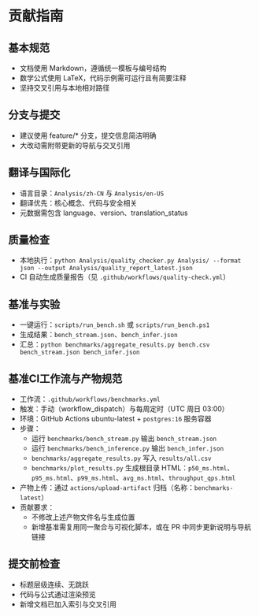 # 贡献指南

## 基本规范

- 文档使用 Markdown，遵循统一模板与编号结构
- 数学公式使用 LaTeX，代码示例需可运行且有简要注释
- 坚持交叉引用与本地相对路径

## 分支与提交

- 建议使用 feature/* 分支，提交信息简洁明确
- 大改动需附带更新的导航与交叉引用

## 翻译与国际化

- 语言目录：`Analysis/zh-CN` 与 `Analysis/en-US`
- 翻译优先：核心概念、代码与安全相关
- 元数据需包含 language、version、translation_status

## 质量检查

- 本地执行：`python Analysis/quality_checker.py Analysis/ --format json --output Analysis/quality_report_latest.json`
- CI 自动生成质量报告（见 `.github/workflows/quality-check.yml`）

## 基准与实验

- 一键运行：`scripts/run_bench.sh` 或 `scripts/run_bench.ps1`
- 生成结果：`bench_stream.json`、`bench_infer.json`
- 汇总：`python benchmarks/aggregate_results.py bench.csv bench_stream.json bench_infer.json`

## 基准CI工作流与产物规范

- 工作流：`.github/workflows/benchmarks.yml`
- 触发：手动（workflow_dispatch）与每周定时（UTC 周日 03:00）
- 环境：GitHub Actions ubuntu-latest + `postgres:16` 服务容器
- 步骤：
  - 运行 `benchmarks/bench_stream.py` 输出 `bench_stream.json`
  - 运行 `benchmarks/bench_inference.py` 输出 `bench_infer.json`
  - `benchmarks/aggregate_results.py` 写入 `results/all.csv`
  - `benchmarks/plot_results.py` 生成根目录 HTML：`p50_ms.html`、`p95_ms.html`、`p99_ms.html`、`avg_ms.html`、`throughput_qps.html`
- 产物上传：通过 `actions/upload-artifact` 归档（名称：`benchmarks-latest`）
- 贡献要求：
  - 不修改上述产物文件名与生成位置
  - 新增基准需复用同一聚合与可视化脚本，或在 PR 中同步更新说明与导航链接

## 提交前检查

- 标题层级连续、无跳跃
- 代码与公式通过渲染预览
- 新增文档已加入索引与交叉引用
